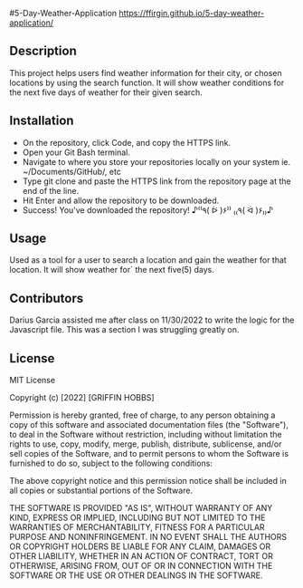 #5-Day-Weather-Application
https://ffirgin.github.io/5-day-weather-application/

## Description

This project helps users find weather information for their city, or chosen locations by using the search function. It will show weather conditions for the next five days of weather for their given search.

## Installation

- On the repository, click Code, and copy the HTTPS link.
- Open your Git Bash terminal.
- Navigate to where you store your repositories locally on your system ie. ~/Documents/GitHub/, etc
- Type git clone and paste the HTTPS link from the repository page at the end of the line.
- Hit Enter and allow the repository to be downloaded.
- Success! You've downloaded the repository! ♪⁽⁽٩( ᐖ )۶⁾⁾ ₍₍٩( ᐛ )۶₎₎♪

## Usage

Used as a tool for a user to search a location and gain the weather for that location. It will show weather for` the next five(5) days.

## Contributors

Darius Garcia assisted me after class on 11/30/2022 to write the logic for the Javascript file. This was a section I was struggling greatly on.

## License

MIT License

Copyright (c) [2022] [GRIFFIN HOBBS]

Permission is hereby granted, free of charge, to any person obtaining a copy of this software and associated documentation files (the "Software"), to deal in the Software without restriction, including without limitation the rights to use, copy, modify, merge, publish, distribute, sublicense, and/or sell copies of the Software, and to permit persons to whom the Software is furnished to do so, subject to the following conditions:

The above copyright notice and this permission notice shall be included in all copies or substantial portions of the Software.

THE SOFTWARE IS PROVIDED "AS IS", WITHOUT WARRANTY OF ANY KIND, EXPRESS OR IMPLIED, INCLUDING BUT NOT LIMITED TO THE WARRANTIES OF MERCHANTABILITY, FITNESS FOR A PARTICULAR PURPOSE AND NONINFRINGEMENT. IN NO EVENT SHALL THE AUTHORS OR COPYRIGHT HOLDERS BE LIABLE FOR ANY CLAIM, DAMAGES OR OTHER LIABILITY, WHETHER IN AN ACTION OF CONTRACT, TORT OR OTHERWISE, ARISING FROM, OUT OF OR IN CONNECTION WITH THE SOFTWARE OR THE USE OR OTHER DEALINGS IN THE SOFTWARE.
